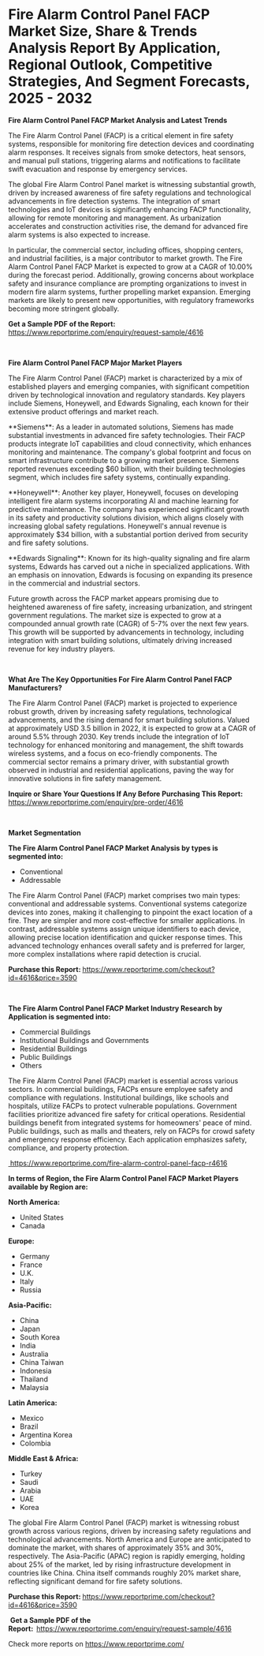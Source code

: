 <p><h1>Fire Alarm Control Panel FACP Market Size, Share & Trends Analysis Report By Application, Regional Outlook, Competitive Strategies, And Segment Forecasts, 2025 - 2032</h1></p><p><strong>Fire Alarm Control Panel FACP Market Analysis and Latest Trends</strong></p>
<p><p>The Fire Alarm Control Panel (FACP) is a critical element in fire safety systems, responsible for monitoring fire detection devices and coordinating alarm responses. It receives signals from smoke detectors, heat sensors, and manual pull stations, triggering alarms and notifications to facilitate swift evacuation and response by emergency services. </p><p>The global Fire Alarm Control Panel market is witnessing substantial growth, driven by increased awareness of fire safety regulations and technological advancements in fire detection systems. The integration of smart technologies and IoT devices is significantly enhancing FACP functionality, allowing for remote monitoring and management. As urbanization accelerates and construction activities rise, the demand for advanced fire alarm systems is also expected to increase. </p><p>In particular, the commercial sector, including offices, shopping centers, and industrial facilities, is a major contributor to market growth. The Fire Alarm Control Panel FACP Market is expected to grow at a CAGR of 10.00% during the forecast period. Additionally, growing concerns about workplace safety and insurance compliance are prompting organizations to invest in modern fire alarm systems, further propelling market expansion. Emerging markets are likely to present new opportunities, with regulatory frameworks becoming more stringent globally.</p></p>
<p><strong>Get a Sample PDF of the Report:&nbsp;</strong> <a href="https://www.reportprime.com/enquiry/request-sample/4616?utm_campaign=3267&utm_medium=2&utm_source=Github&utm_content=ia&utm_term=19032025&utm_id=fire-alarm-control-panel-facp">https://www.reportprime.com/enquiry/request-sample/4616</a></p>
<p>&nbsp;</p>
<p><strong>Fire Alarm Control Panel FACP Major Market Players</strong></p>
<p><p>The Fire Alarm Control Panel (FACP) market is characterized by a mix of established players and emerging companies, with significant competition driven by technological innovation and regulatory standards. Key players include Siemens, Honeywell, and Edwards Signaling, each known for their extensive product offerings and market reach.</p><p>**Siemens**: As a leader in automated solutions, Siemens has made substantial investments in advanced fire safety technologies. Their FACP products integrate IoT capabilities and cloud connectivity, which enhances monitoring and maintenance. The company's global footprint and focus on smart infrastructure contribute to a growing market presence. Siemens reported revenues exceeding $60 billion, with their building technologies segment, which includes fire safety systems, continually expanding.</p><p>**Honeywell**: Another key player, Honeywell, focuses on developing intelligent fire alarm systems incorporating AI and machine learning for predictive maintenance. The company has experienced significant growth in its safety and productivity solutions division, which aligns closely with increasing global safety regulations. Honeywell's annual revenue is approximately $34 billion, with a substantial portion derived from security and fire safety solutions.</p><p>**Edwards Signaling**: Known for its high-quality signaling and fire alarm systems, Edwards has carved out a niche in specialized applications. With an emphasis on innovation, Edwards is focusing on expanding its presence in the commercial and industrial sectors. </p><p>Future growth across the FACP market appears promising due to heightened awareness of fire safety, increasing urbanization, and stringent government regulations. The market size is expected to grow at a compounded annual growth rate (CAGR) of 5-7% over the next few years. This growth will be supported by advancements in technology, including integration with smart building solutions, ultimately driving increased revenue for key industry players.</p></p>
<p>&nbsp;</p>
<p><strong>What Are The Key Opportunities For Fire Alarm Control Panel FACP Manufacturers?</strong></p>
<p><p>The Fire Alarm Control Panel (FACP) market is projected to experience robust growth, driven by increasing safety regulations, technological advancements, and the rising demand for smart building solutions. Valued at approximately USD 3.5 billion in 2022, it is expected to grow at a CAGR of around 5.5% through 2030. Key trends include the integration of IoT technology for enhanced monitoring and management, the shift towards wireless systems, and a focus on eco-friendly components. The commercial sector remains a primary driver, with substantial growth observed in industrial and residential applications, paving the way for innovative solutions in fire safety management.</p></p>
<p><strong>Inquire or Share Your Questions If Any Before Purchasing This Report:</strong> <a href="https://www.reportprime.com/enquiry/pre-order/4616?utm_campaign=3267&utm_medium=2&utm_source=Github&utm_content=ia&utm_term=19032025&utm_id=fire-alarm-control-panel-facp">https://www.reportprime.com/enquiry/pre-order/4616</a></p>
<p>&nbsp;</p>
<p><strong>Market Segmentation</strong></p>
<p><strong>The Fire Alarm Control Panel FACP Market Analysis by types is segmented into:</strong></p>
<p><ul><li>Conventional</li><li>Addressable</li></ul></p>
<p><p>The Fire Alarm Control Panel (FACP) market comprises two main types: conventional and addressable systems. Conventional systems categorize devices into zones, making it challenging to pinpoint the exact location of a fire. They are simpler and more cost-effective for smaller applications. In contrast, addressable systems assign unique identifiers to each device, allowing precise location identification and quicker response times. This advanced technology enhances overall safety and is preferred for larger, more complex installations where rapid detection is crucial.</p></p>
<p><strong>Purchase this Report:&nbsp;</strong><a href="https://www.reportprime.com/checkout?id=4616&price=3590&utm_campaign=3267&utm_medium=2&utm_source=Github&utm_content=ia&utm_term=19032025&utm_id=fire-alarm-control-panel-facp">https://www.reportprime.com/checkout?id=4616&price=3590</a></p>
<p>&nbsp;</p>
<p><strong>The Fire Alarm Control Panel FACP Market Industry Research by Application is segmented into:</strong></p>
<p><ul><li>Commercial Buildings</li><li>Institutional Buildings and Governments</li><li>Residential Buildings</li><li>Public Buildings</li><li>Others</li></ul></p>
<p><p>The Fire Alarm Control Panel (FACP) market is essential across various sectors. In commercial buildings, FACPs ensure employee safety and compliance with regulations. Institutional buildings, like schools and hospitals, utilize FACPs to protect vulnerable populations. Government facilities prioritize advanced fire safety for critical operations. Residential buildings benefit from integrated systems for homeowners' peace of mind. Public buildings, such as malls and theaters, rely on FACPs for crowd safety and emergency response efficiency. Each application emphasizes safety, compliance, and property protection.</p></p>
<p><a href="https://www.reportprime.com/fire-alarm-control-panel-facp-r4616?utm_campaign=3267&utm_medium=2&utm_source=Github&utm_content=ia&utm_term=19032025&utm_id=fire-alarm-control-panel-facp">&nbsp;https://www.reportprime.com/fire-alarm-control-panel-facp-r4616</a></p>
<p><strong>In terms of Region, the Fire Alarm Control Panel FACP Market Players available by Region are:</strong></p>
<p>
    <p> <strong> North America: </strong>
        <ul>
            <li>United States</li>
            <li>Canada</li>
        </ul>
        </p> 
    <p> <strong> Europe: </strong>
        <ul>
            <li>Germany</li>
            <li>France</li>
            <li>U.K.</li>
            <li>Italy</li>
            <li>Russia</li>
        </ul>
        </p> 
    <p> <strong> Asia-Pacific: </strong>
        <ul>
            <li>China</li>
            <li>Japan</li>
            <li>South Korea</li>
            <li>India</li>
            <li>Australia</li>
            <li>China Taiwan</li>
            <li>Indonesia</li>
            <li>Thailand</li>
            <li>Malaysia</li>
        </ul>
        </p> 
    <p> <strong> Latin America: </strong>
        <ul>
            <li>Mexico</li>
            <li>Brazil</li>
            <li>Argentina Korea</li>
            <li>Colombia</li>
        </ul>
        </p> 
    <p> <strong> Middle East & Africa: </strong>
        <ul>
            <li>Turkey</li>
            <li>Saudi</li>
            <li>Arabia</li>
            <li>UAE</li>
            <li>Korea</li>
        </ul>
    </p>
    </p>
<p><p>The global Fire Alarm Control Panel (FACP) market is witnessing robust growth across various regions, driven by increasing safety regulations and technological advancements. North America and Europe are anticipated to dominate the market, with shares of approximately 35% and 30%, respectively. The Asia-Pacific (APAC) region is rapidly emerging, holding about 25% of the market, led by rising infrastructure development in countries like China. China itself commands roughly 20% market share, reflecting significant demand for fire safety solutions.</p></p>
<p><strong>Purchase this Report: </strong><a href="https://www.reportprime.com/checkout?id=4616&price=3590&utm_campaign=3267&utm_medium=2&utm_source=Github&utm_content=ia&utm_term=19032025&utm_id=fire-alarm-control-panel-facp">https://www.reportprime.com/checkout?id=4616&price=3590</a></p>
<p>&nbsp;<strong>Get a Sample PDF of the Report:&nbsp;&nbsp;</strong><a href="https://www.reportprime.com/enquiry/request-sample/4616?utm_campaign=3267&utm_medium=2&utm_source=Github&utm_content=ia&utm_term=19032025&utm_id=fire-alarm-control-panel-facp">https://www.reportprime.com/enquiry/request-sample/4616</a></p>
<p><strong></strong></p>
<p>Check more reports on <a href="https://www.reportprime.com/?utm_campaign=3267&utm_medium=2&utm_source=Github&utm_content=ia&utm_term=19032025&utm_id=fire-alarm-control-panel-facp">https://www.reportprime.com/</a></p>